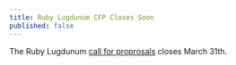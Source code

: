 ```yaml
---
title: Ruby Lugdunum CFP Closes Soon
published: false
---
```


The Ruby Lugdunum [call for proprosals][cfp] closes March 31th.

[cfp]: LINK
